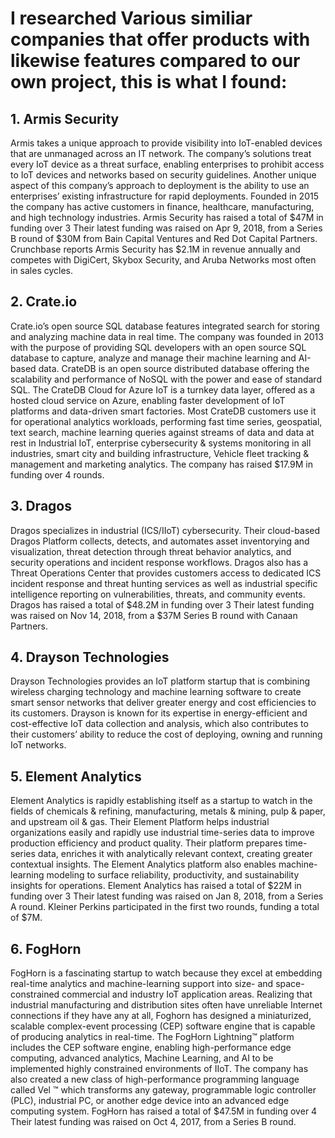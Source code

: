 # I researched Various similiar companies that offer products with likewise features compared to our own project, this is what I found:

## 1.	Armis Security
Armis takes a unique approach to provide visibility into IoT-enabled devices that are unmanaged across an IT network. The company’s solutions treat every IoT device as a threat surface, enabling enterprises to prohibit access to IoT devices and networks based on security guidelines. Another unique aspect of this company’s approach to deployment is the ability to use an enterprises’ existing infrastructure for rapid deployments. Founded in 2015 the company has active customers in finance, healthcare, manufacturing, and high technology industries. Armis Security has raised a total of $47M in funding over 3 Their latest funding was raised on Apr 9, 2018, from a Series B round of $30M from Bain Capital Ventures and Red Dot Capital Partners. Crunchbase reports Armis Security has $2.1M in revenue annually and competes with DigiCert, Skybox Security, and Aruba Networks most often in sales cycles.
## 2.	Crate.io
Crate.io’s open source SQL database features integrated search for storing and analyzing machine data in real time. The company was founded in 2013 with the purpose of providing SQL developers with an open source SQL database to capture, analyze and manage their machine learning and AI-based data. CrateDB is an open source distributed database offering the scalability and performance of NoSQL with the power and ease of standard SQL. The CrateDB Cloud for Azure IoT is a turnkey data layer, offered as a hosted cloud service on Azure, enabling faster development of IoT platforms and data-driven smart factories. Most CrateDB customers use it for operational analytics workloads, performing fast time series, geospatial, text search, machine learning queries against streams of data and data at rest in Industrial IoT, enterprise cybersecurity & systems monitoring in all industries, smart city and building infrastructure, Vehicle fleet tracking & management and marketing analytics. The company has raised $17.9M in funding over 4 rounds.
## 3.	Dragos
Dragos specializes in industrial (ICS/IIoT) cybersecurity. Their cloud-based Dragos Platform collects, detects, and automates asset inventorying and visualization, threat detection through threat behavior analytics, and security operations and incident response workflows. Dragos also has a Threat Operations Center that provides customers access to dedicated ICS incident response and threat hunting services as well as industrial specific intelligence reporting on vulnerabilities, threats, and community events. Dragos has raised a total of $48.2M in funding over 3 Their latest funding was raised on Nov 14, 2018, from a $37M Series B round with Canaan Partners.
## 4.	Drayson Technologies 
Drayson Technologies provides an IoT platform startup that is combining wireless charging technology and machine learning software to create smart sensor networks that deliver greater energy and cost efficiencies to its customers. Drayson is known for its expertise in energy-efficient and cost-effective IoT data collection and analysis, which also contributes to their customers’ ability to reduce the cost of deploying, owning and running IoT networks.
## 5.	Element Analytics
Element Analytics is rapidly establishing itself as a startup to watch in the fields of chemicals & refining, manufacturing, metals & mining, pulp & paper, and upstream oil & gas. Their Element Platform helps industrial organizations easily and rapidly use industrial time-series data to improve production efficiency and product quality. Their platform prepares time-series data, enriches it with analytically relevant context, creating greater contextual insights. The Element Analytics platform also enables machine-learning modeling to surface reliability, productivity, and sustainability insights for operations. Element Analytics has raised a total of $22M in funding over 3 Their latest funding was raised on Jan 8, 2018, from a Series A round. Kleiner Perkins participated in the first two rounds, funding a total of $7M.
## 6.	FogHorn
FogHorn is a fascinating startup to watch because they excel at embedding real-time analytics and machine-learning support into size- and space- constrained commercial and industry IoT application areas. Realizing that industrial manufacturing and distribution sites often have unreliable Internet connections if they have any at all, Foghorn has designed a miniaturized, scalable complex-event processing (CEP) software engine that is capable of producing analytics in real-time. The FogHorn Lightning™ platform includes the CEP software engine, enabling high-performance edge computing, advanced analytics, Machine Learning, and AI to be implemented highly constrained environments of IIoT. The company has also created a new class of high-performance programming language called Vel ™ which transforms any gateway, programmable logic controller (PLC), industrial PC, or another edge device into an advanced edge computing system. FogHorn has raised a total of $47.5M in funding over 4 Their latest funding was raised on Oct 4, 2017, from a Series B round. 
